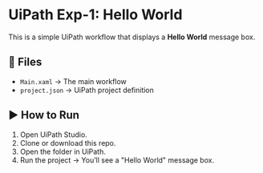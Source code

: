 # UiPath Exp-1: Hello World

This is a simple UiPath workflow that displays a **Hello World** message box.

## 📂 Files
- `Main.xaml` → The main workflow
- `project.json` → UiPath project definition

## ▶️ How to Run
1. Open UiPath Studio.
2. Clone or download this repo.
3. Open the folder in UiPath.
4. Run the project → You’ll see a "Hello World" message box.
